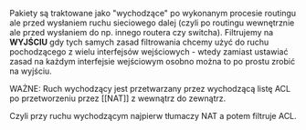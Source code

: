 Pakiety są traktowane jako "wychodzące" po wykonanym procesie routingu ale przed wysłaniem ruchu sieciowego dalej (czyli po routingu wewnętrznie ale przed wysłaniem do np. innego routera czy switcha). Filtrujemy na **WYJŚCIU** gdy tych samych zasad filtrowania chcemy użyć do ruchu pochodzącego z wielu interfejsów wejściowych - wtedy zamiast ustawiać zasad na każdym interfejsie wejściowym osobno można to po prostu zrobić na wyjściu.

WAŻNE: Ruch wychodzący jest przetwarzany przez wychodzącą listę ACL po przetworzeniu przez [[NAT]] z wewnątrz do zewnątrz.

Czyli przy ruchu wychodzącym najpierw tłumaczy NAT a potem filtruje ACL.